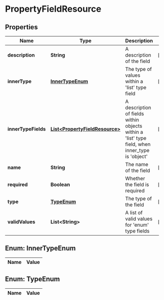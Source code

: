 
# PropertyFieldResource

## Properties
Name | Type | Description | Notes
------------ | ------------- | ------------- | -------------
**description** | **String** | A description of the field |  [optional]
**innerType** | [**InnerTypeEnum**](#InnerTypeEnum) | The type of values within a &#39;list&#39; type field |  [optional]
**innerTypeFields** | [**List&lt;PropertyFieldResource&gt;**](PropertyFieldResource.md) | A description of fields within objects within a &#39;list&#39; type field, when inner_type is &#39;object&#39; |  [optional]
**name** | **String** | The name of the field |  [optional]
**required** | **Boolean** | Whether the field is required |  [optional]
**type** | [**TypeEnum**](#TypeEnum) | The type of the field |  [optional]
**validValues** | **List&lt;String&gt;** | A list of valid values for &#39;enum&#39; type fields |  [optional]


<a name="InnerTypeEnum"></a>
## Enum: InnerTypeEnum
Name | Value
---- | -----


<a name="TypeEnum"></a>
## Enum: TypeEnum
Name | Value
---- | -----



